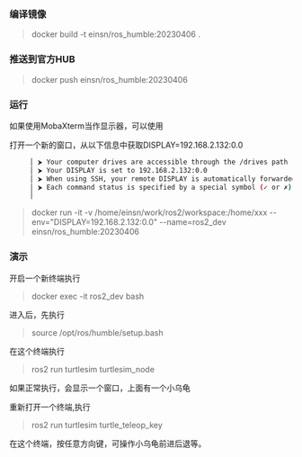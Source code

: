### 编译镜像 

> docker build -t einsn/ros_humble:20230406 .

### 推送到官方HUB
> docker push einsn/ros_humble:20230406 

### 运行 

如果使用MobaXterm当作显示器，可以使用 

打开一个新的窗口，从以下信息中获取DISPLAY=192.168.2.132:0.0   
```sh
     │ ⮞ Your computer drives are accessible through the /drives path     │
     │ ⮞ Your DISPLAY is set to 192.168.2.132:0.0                         │
     │ ⮞ When using SSH, your remote DISPLAY is automatically forwarded   │
     │ ⮞ Each command status is specified by a special symbol (✓ or ✗)    │
     │                                                                    │
```

> docker run -it -v /home/einsn/work/ros2/workspace:/home/xxx --env="DISPLAY=192.168.2.132:0.0" --name=ros2_dev einsn/ros_humble:20230406 


### 演示


开启一个新终端执行
> docker exec -it ros2_dev bash

进入后，先执行

> source /opt/ros/humble/setup.bash


在这个终端执行 
> ros2 run turtlesim turtlesim_node 

如果正常执行，会显示一个窗口，上面有一个小乌龟

重新打开一个终端,执行
> ros2 run turtlesim turtle_teleop_key

在这个终端，按任意方向键，可操作小乌龟前进后退等。



